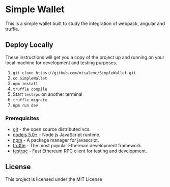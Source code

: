 # Simple Wallet
This is a simple wallet built to study the integration of webpack, angular and truffle.

## Deploy Locally

These instructions will get you a copy of the project up and running on your local machine for development and testing purposes.
1. ```git clone https://github.com/mtsalenc/SimpleWallet.git```
2. ```cd SimpleWallet```
3. ```npm install```
4. ```truffle compile```
5. Start ```testrpc``` on another terminal
6. ```truffle migrate```
7. ```npm run dev```


### Prerequisites
- [git](https://git-scm.com/-) - the  open source distributed vcs.
- [nodejs 5.0+](https://github.com/nodejs/node) - Node.js JavaScript runtime.
- [npm](https://github.com/npm/npm) - A package manager for javascript.
- [truffle](https://github.com/trufflesuite/truffle) - The most popular Ethereum development framework.
- [testrpc](https://github.com/ethereumjs/testrpc) - Fast Ethereum RPC client for testing and development.

## License

This project is licensed under the MIT License

